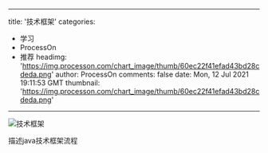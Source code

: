 
---
title: '技术框架'
categories: 
 - 学习
 - ProcessOn
 - 推荐
headimg: 'https://img.processon.com/chart_image/thumb/60ec22f41efad43bd28cdeda.png'
author: ProcessOn
comments: false
date: Mon, 12 Jul 2021 19:11:53 GMT
thumbnail: 'https://img.processon.com/chart_image/thumb/60ec22f41efad43bd28cdeda.png'
---

<div>   
<img class="thumb" alt="技术框架" src="https://img.processon.com/chart_image/thumb/60ec22f41efad43bd28cdeda.png" referrerpolicy="no-referrer">
<p>描述java技术框架流程</p>  
</div>
            